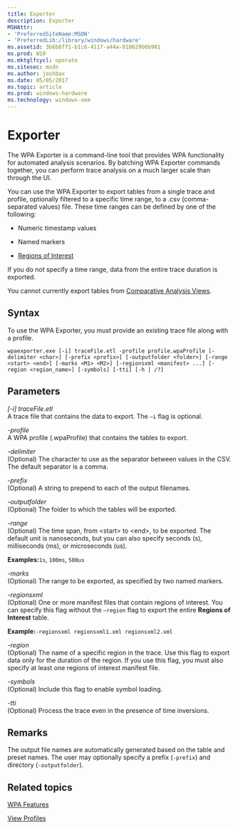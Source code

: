 ```yaml
---
title: Exporter
description: Exporter
MSHAttr:
- 'PreferredSiteName:MSDN'
- 'PreferredLib:/library/windows/hardware'
ms.assetid: 3b6b8ff1-b1c6-4117-a44a-010629b6b981
ms.prod: W10
ms.mktglfcycl: operate
ms.sitesec: msdn
ms.author: joshbax
ms.date: 05/05/2017
ms.topic: article
ms.prod: windows-hardware
ms.technology: windows-oem
---
```


# Exporter


The WPA Exporter is a command-line tool that provides WPA functionality for automated analysis scenarios. By batching WPA Exporter commands together, you can perform trace analysis on a much larger scale than through the UI.

You can use the WPA Exporter to export tables from a single trace and profile, optionally filtered to a specific time range, to a .csv (comma-separated values) file. These time ranges can be defined by one of the following:

-   Numeric timestamp values

-   Named markers

-   [Regions of Interest](regions-of-interest.md)

If you do not specify a time range, data from the entire trace duration is exported.

You cannot currently export tables from [Comparative Analysis Views](comparative-analysis-views.md).

## Syntax


To use the WPA Exporter, you must provide an existing trace file along with a profile.

`wpaexporter.exe [-i] traceFile.etl -profile profile.wpaProfile [-delimiter <char>] [-prefix <prefix>] [-outputfolder <folder>] [-range <start> <end>] [-marks <M1> <M2>] [-regionsxml <manifest> ...] [-region <region_name>] [-symbols] [-tti] [-h | /?]`

## Parameters


<a href="" id="--i--tracefile-etl"></a>*\[-i\] traceFile.etl*  
A trace file that contains the data to export. The `–i` flag is optional.

<a href="" id="-profile"></a>*-profile*  
A WPA profile (.wpaProfile) that contains the tables to export.

<a href="" id="-delimiter"></a>*-delimiter*  
(Optional) The character to use as the separator between values in the CSV. The default separator is a comma.

<a href="" id="-prefix"></a>*-prefix*  
(Optional) A string to prepend to each of the output filenames.

<a href="" id="-outputfolder"></a>*-outputfolder*  
(Optional) The folder to which the tables will be exported.

<a href="" id="-range"></a>*-range*  
(Optional) The time span, from &lt;start&gt; to &lt;end&gt;, to be exported. The default unit is nanoseconds, but you can also specify seconds (s), milliseconds (ms), or microseconds (us).

**Examples:**`1s`, `100ms`, `500us`

<a href="" id="-marks"></a>*-marks*  
(Optional) The range to be exported, as specified by two named markers.

<a href="" id="-regionsxml"></a>*-regionsxml*  
(Optional) One or more manifest files that contain regions of interest. You can specify this flag without the `–region` flag to export the entire **Regions of Interest** table.

**Example:**`-regionsxml regionsxml1.xml regionsxml2.xml`

<a href="" id="-region"></a>*-region*  
(Optional) The name of a specific region in the trace. Use this flag to export data only for the duration of the region. If you use this flag, you must also specify at least one regions of interest manifest file.

<a href="" id="-symbols"></a>*-symbols*  
(Optional) Include this flag to enable symbol loading.

<a href="" id="-tti"></a>*-tti*  
(Optional) Process the trace even in the presence of time inversions.

## Remarks


The output file names are automatically generated based on the table and preset names. The user may optionally specify a prefix (`-prefix`) and directory (`-outputfolder`).

## Related topics


[WPA Features](wpa-features.md)

[View Profiles](view-profiles.md)

 

 







